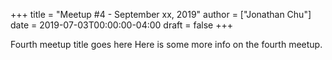 +++
title = "Meetup #4 - September xx, 2019"
author = ["Jonathan Chu"]
date = 2019-07-03T00:00:00-04:00
draft = false
+++

Fourth meetup title goes here
Here is some more info on the fourth meetup.
